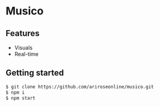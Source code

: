 # Musico
## Features
- Visuals
- Real-time

## Getting started
```bash
$ git clone https://github.com/ariroseonline/musico.git
$ npm i
$ npm start
```
